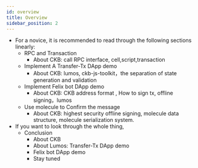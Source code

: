```yaml
---
id: overview
title: Overview
sidebar_position: 2
---
```


* For a novice, it is recommended to read through the following sections linearly:
    * RPC and Transaction 
        * About CKB: call RPC interface, cell,script,transaction
    * Implement A Transfer-Tx DApp demo
        * About CKB: lumos, ckb-js-toolkit，the separation of state generation and validation
    * Implement Felix bot DApp demo
        * About CKB: CKB address format , How to sign tx,  offline signing，lumos
    * Use molecule to Confirm the message
        * About CKB: highest security offline signing, molecule data structure, molecule serialization system.
* If you want to look through the whole thing,
    * Conclusion
        * About CKB
        * About Lumos: Transfer-Tx DApp demo
        * Felix bot DApp demo
        * Stay tuned
















